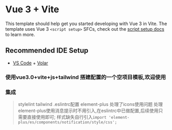 # Vue 3 + Vite

This template should help get you started developing with Vue 3 in Vite. The template uses Vue 3 `<script setup>` SFCs, check out the [script setup docs](https://v3.vuejs.org/api/sfc-script-setup.html#sfc-script-setup) to learn more.

## Recommended IDE Setup

- [VS Code](https://code.visualstudio.com/) + [Volar](https://marketplace.visualstudio.com/items?itemName=Vue.volar)

### 使用vue3.0+vite+js+tailwind 搭建配置的一个空项目模板,欢迎使用

### 集成
> stylelint
> tailwind
> .eslintrc配置
> element-plus
> 处理了icons使用问题
> 处理element-plus使用消息提示时不用引入,在eslintrc中已做配置,后续使用只需要直接使用即可;
> 样式缺失自行引入`import 'element-plus/es/components/notification/style/css';`

